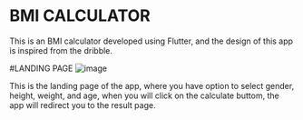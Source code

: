 # BMI CALCULATOR

This is an BMI calculator developed using Flutter, and the design of this app is inspired from the dribble.

#LANDING PAGE
![image](https://user-images.githubusercontent.com/71991617/172379191-6e11fcdf-8360-4ab1-abc0-6f2b21a6bcd9.png)

This is the landing page of the app, where you have option to select gender, height, weight, and age, when you will
click on the calculate buttom, the app will redirect you to the result page.

